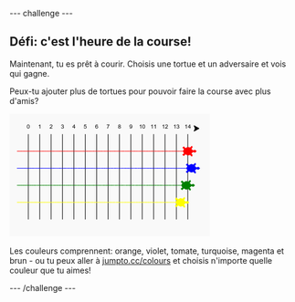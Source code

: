 \--- challenge \---

## Défi: c'est l'heure de la course!

Maintenant, tu es prêt à courir. Choisis une tortue et un adversaire et vois qui gagne.

Peux-tu ajouter plus de tortues pour pouvoir faire la course avec plus d'amis?

![capture d'écran](images/race-more.png)

Les couleurs comprennent: orange, violet, tomate, turquoise, magenta et brun - ou tu peux aller à [jumpto.cc/colours](http://jumpto.cc/colours) et choisis n'importe quelle couleur que tu aimes!

\--- /challenge \---